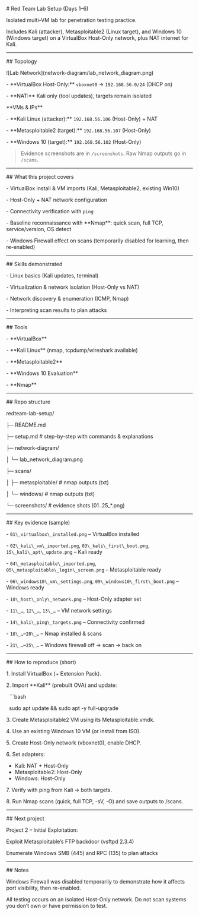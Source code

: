 \# Red Team Lab Setup (Days 1–6)



Isolated multi-VM lab for penetration testing practice.  

Includes Kali (attacker), Metasploitable2 (Linux target), and Windows 10 (Windows target) on a VirtualBox Host-Only network, plus NAT internet for Kali.



---



\## Topology



!\[Lab Network](network-diagram/lab\_network\_diagram.png)



\- \*\*VirtualBox Host-Only:\*\* `vboxnet0` → `192.168.56.0/24` (DHCP on)

\- \*\*NAT:\*\* Kali only (tool updates), targets remain isolated



\*\*VMs \& IPs\*\*

\- \*\*Kali Linux (attacker):\*\* `192.168.56.106` (Host-Only) + NAT  

\- \*\*Metasploitable2 (target):\*\* `192.168.56.107` (Host-Only)  

\- \*\*Windows 10 (target):\*\* `192.168.56.102` (Host-Only)



> Evidence screenshots are in `/screenshots`. Raw Nmap outputs go in `/scans`.



---



\## What this project covers



\- VirtualBox install \& VM imports (Kali, Metasploitable2, existing Win10)

\- Host-Only + NAT network configuration

\- Connectivity verification with `ping`

\- Baseline reconnaissance with \*\*Nmap\*\*: quick scan, full TCP, service/version, OS detect

\- Windows Firewall effect on scans (temporarily disabled for learning, then re-enabled)



---



\## Skills demonstrated



\- Linux basics (Kali updates, terminal)

\- Virtualization \& network isolation (Host-Only vs NAT)

\- Network discovery \& enumeration (ICMP, Nmap)

\- Interpreting scan results to plan attacks



---



\## Tools



\- \*\*VirtualBox\*\*

\- \*\*Kali Linux\*\* (nmap, tcpdump/wireshark available)

\- \*\*Metasploitable2\*\*

\- \*\*Windows 10 Evaluation\*\*

\- \*\*Nmap\*\*



---



\## Repo structure



redteam-lab-setup/

├─ README.md

├─ setup.md # step-by-step with commands \& explanations

├─ network-diagram/

│ └─ lab\_network\_diagram.png

├─ scans/

│ ├─ metasploitable/ # nmap outputs (txt)

│ └─ windows/ # nmap outputs (txt)

└─ screenshots/ # evidence shots (01..25\_\*.png)





---



\## Key evidence (sample)



\- `01\_virtualbox\_installed.png` – VirtualBox installed  

\- `02\_kali\_vm\_imported.png`, `03\_kali\_first\_boot.png`, `15\_kali\_apt\_update.png` – Kali ready  

\- `04\_metasploitable\_imported.png`, `05\_metasploitable\_login\_screen.png` – Metasploitable ready  

\- `06\_windows10\_vm\_settings.png`, `09\_windows10\_first\_boot.png` – Windows ready  

\- `10\_host\_only\_network.png` – Host-Only adapter set  

\- `11\_…`, `12\_…`, `13\_…` – VM network settings  

\- `14\_kali\_ping\_targets.png` – Connectivity confirmed  

\- `16\_…`–`20\_…` – Nmap installed \& scans  

\- `21\_…`–`25\_…` – Windows firewall off → scan → back on



---



\## How to reproduce (short)



1\. Install VirtualBox (+ Extension Pack).  

2\. Import \*\*Kali\*\* (prebuilt OVA) and update:

&nbsp;  ```bash

&nbsp;  sudo apt update \&\& sudo apt -y full-upgrade

3\. Create Metasploitable2 VM using its Metasploitable.vmdk.

4\. Use an existing Windows 10 VM (or install from ISO).

5\. Create Host-Only network (vboxnet0), enable DHCP.

6\. Set adapters:

* Kali: NAT + Host-Only
* Metasploitable2: Host-Only
* Windows: Host-Only

7\. Verify with ping from Kali → both targets.



8\. Run Nmap scans (quick, full TCP, -sV, -O) and save outputs to /scans.



---



\## Next project

Project 2 – Initial Exploitation:



Exploit Metasploitable’s FTP backdoor (vsftpd 2.3.4)



Enumerate Windows SMB (445) and RPC (135) to plan attacks



---



\## Notes

Windows Firewall was disabled temporarily to demonstrate how it affects port visibility, then re-enabled.



All testing occurs on an isolated Host-Only network. Do not scan systems you don’t own or have permission to test.





